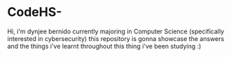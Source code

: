 # CodeHS-
Hi, i'm dynjee bernido currently majoring in Computer Science (specifically interested in cybersecurity) this repository is gonna showcase the answers and the things i've learnt throughout this thing i've been studying :)
